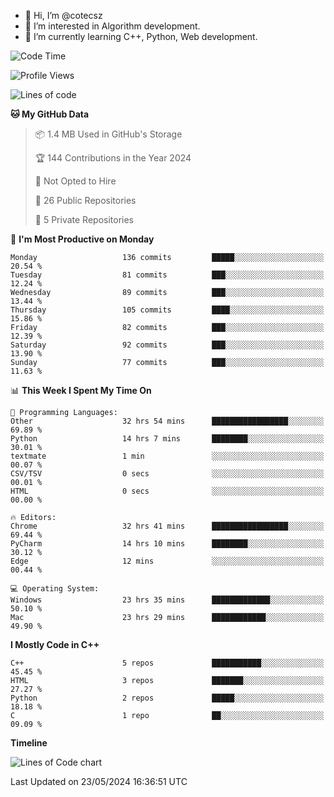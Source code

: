- 👋 Hi, I’m @cotecsz
- 👀 I’m interested in Algorithm development.
- 🌱 I’m currently learning C++, Python, Web development.

<!---
cotecsz/cotecsz is a ✨ special ✨ repository because its `README.md` (this file) appears on your GitHub profile.
You can click the Preview link to take a look at your changes.
--->

<!--START_SECTION:waka-->
![Code Time](http://img.shields.io/badge/Code%20Time-1%2C055%20hrs%2038%20mins-blue)

![Profile Views](http://img.shields.io/badge/Profile%20Views-0-blue)

![Lines of code](https://img.shields.io/badge/From%20Hello%20World%20I%27ve%20Written-1.2%20million%20lines%20of%20code-blue)

**🐱 My GitHub Data** 

> 📦 1.4 MB Used in GitHub's Storage 
 > 
> 🏆 144 Contributions in the Year 2024
 > 
> 🚫 Not Opted to Hire
 > 
> 📜 26 Public Repositories 
 > 
> 🔑 5 Private Repositories 
 > 
📅 **I'm Most Productive on Monday** 

```text
Monday                   136 commits         █████░░░░░░░░░░░░░░░░░░░░   20.54 % 
Tuesday                  81 commits          ███░░░░░░░░░░░░░░░░░░░░░░   12.24 % 
Wednesday                89 commits          ███░░░░░░░░░░░░░░░░░░░░░░   13.44 % 
Thursday                 105 commits         ████░░░░░░░░░░░░░░░░░░░░░   15.86 % 
Friday                   82 commits          ███░░░░░░░░░░░░░░░░░░░░░░   12.39 % 
Saturday                 92 commits          ███░░░░░░░░░░░░░░░░░░░░░░   13.90 % 
Sunday                   77 commits          ███░░░░░░░░░░░░░░░░░░░░░░   11.63 % 
```


📊 **This Week I Spent My Time On** 

```text
💬 Programming Languages: 
Other                    32 hrs 54 mins      █████████████████░░░░░░░░   69.89 % 
Python                   14 hrs 7 mins       ████████░░░░░░░░░░░░░░░░░   30.01 % 
textmate                 1 min               ░░░░░░░░░░░░░░░░░░░░░░░░░   00.07 % 
CSV/TSV                  0 secs              ░░░░░░░░░░░░░░░░░░░░░░░░░   00.01 % 
HTML                     0 secs              ░░░░░░░░░░░░░░░░░░░░░░░░░   00.00 % 

🔥 Editors: 
Chrome                   32 hrs 41 mins      █████████████████░░░░░░░░   69.44 % 
PyCharm                  14 hrs 10 mins      ████████░░░░░░░░░░░░░░░░░   30.12 % 
Edge                     12 mins             ░░░░░░░░░░░░░░░░░░░░░░░░░   00.44 % 

💻 Operating System: 
Windows                  23 hrs 35 mins      █████████████░░░░░░░░░░░░   50.10 % 
Mac                      23 hrs 29 mins      ████████████░░░░░░░░░░░░░   49.90 % 
```

**I Mostly Code in C++** 

```text
C++                      5 repos             ███████████░░░░░░░░░░░░░░   45.45 % 
HTML                     3 repos             ███████░░░░░░░░░░░░░░░░░░   27.27 % 
Python                   2 repos             █████░░░░░░░░░░░░░░░░░░░░   18.18 % 
C                        1 repo              ██░░░░░░░░░░░░░░░░░░░░░░░   09.09 % 
```



**Timeline**

![Lines of Code chart](https://raw.githubusercontent.com/cotecsz/cotecsz/master/assets/bar_graph.png)


 Last Updated on 23/05/2024 16:36:51 UTC
<!--END_SECTION:waka-->

